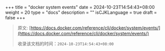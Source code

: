 +++
title = "docker system events"
date = 2024-10-23T14:54:43+08:00
weight = 20
type = "docs"
description = ""
isCJKLanguage = true
draft = false
+++

> 原文: [https://docs.docker.com/reference/cli/docker/system/events/](https://docs.docker.com/reference/cli/docker/system/events/)
>
> 收录该文档的时间：`2024-10-23T14:54:43+08:00`
